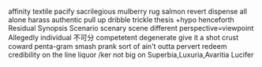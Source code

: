 affinity
textile
pacify
sacrilegious
mulberry
rug
salmon
revert
dispense
all alone
harass
authentic
pull up
dribble trickle
thesis +hypo
henceforth
Residual
Synopsis
Scenario scenary scene
different perspective=viewpoint
Allegedly
individual 不可分
competetent
degenerate
give it a shot
crust
coward
penta-gram
smash
prank
sort of
ain't outta
pervert
redeem
credibility
on the line
liquor  /ker
not big on
Superbia,Luxuria,Avaritia 
Lucifer